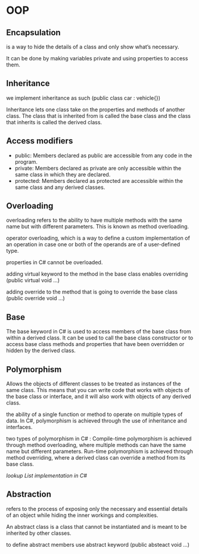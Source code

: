 # OOP

## Encapsulation

 is a way to hide the details of a class and only show what’s necessary.

It can be done by making variables private and using properties to access them.

## Inheritance

we implement inheritance as such (public class car : vehicle{})

Inheritance lets one class take on the properties and methods of another class. The class that is inherited from is called the base class and the class that inherits is called the derived class.

## Access modifiers

- public: Members declared as public are accessible from any code in the program.
- private: Members declared as private are only accessible within the same class in which they are declared.
- protected: Members declared as protected are accessible within the same class and any derived classes.

## Overloading

overloading refers to the ability to have multiple methods with the same name but with different parameters. This is known as method overloading.

operator overloading, which is a way to define a custom implementation of an operation in case one or both of the operands are of a user-defined type.

properties in C# cannot be overloaded.

adding virtual keyword to the method in the base class enables overriding (public virtual void ...)

adding override to the method that is going to override the base class (public override void ...)

## Base

The base keyword in C# is used to access members of the base class from within a derived class. It can be used to call the base class constructor or to access base class methods and properties that have been overridden or hidden by the derived class.

## Polymorphism

Allows the objects of different classes to be treated as instances of the same class. This means that you can write code that works with objects of the base class or interface, and it will also work with objects of any derived class.

the ability of a single function or method to operate on multiple types of data. In C#, polymorphism is achieved through the use of inheritance and interfaces.

two types of polymorphism in C# : Compile-time polymorphism is achieved through method overloading, where multiple methods can have the same name but different parameters. Run-time polymorphism is achieved through method overriding, where a derived class can override a method from its base class.

*lookup List implementation in C#*

## Abstraction

refers to the process of exposing only the necessary and essential details of an object while hiding the inner workings and complexities.

An abstract class is a class that cannot be instantiated and is meant to be inherited by other classes.

to define abstract members use abstract keyword (public absteact void ...)
